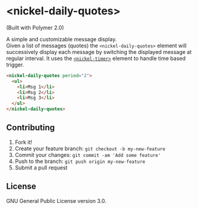 # \<nickel-daily-quotes\>
(Built with Polymer 2.0)

A simple and customizable message display.  
Given a list of messages (quotes) the `<nickel-daily-quotes>` element will successively
display each message by switching the displayed message at regular interval.
It uses the [`<nickel-timer>`]() element to handle time based trigger.

<!--
```
<custom-element-demo>
  <template>
    <script src="../webcomponentsjs/webcomponents-lite.js"></script>
    <link rel="import" href="./nickel-daily-quotes.html"/>
    <next-code-block></next-code-block>
  </template>
</custom-element-demo>
```
-->
```html
<nickel-daily-quotes period="2">
  <ul>
    <li>Msg 1</li>
    <li>Msg 2</li>
    <li>Msg 3</li>
  </ul>
</nickel-daily-quotes>
```

## Contributing

1. Fork it!
2. Create your feature branch: `git checkout -b my-new-feature`
3. Commit your changes: `git commit -am 'Add some feature'`
4. Push to the branch: `git push origin my-new-feature`
5. Submit a pull request

## License

GNU General Public License version 3.0.
